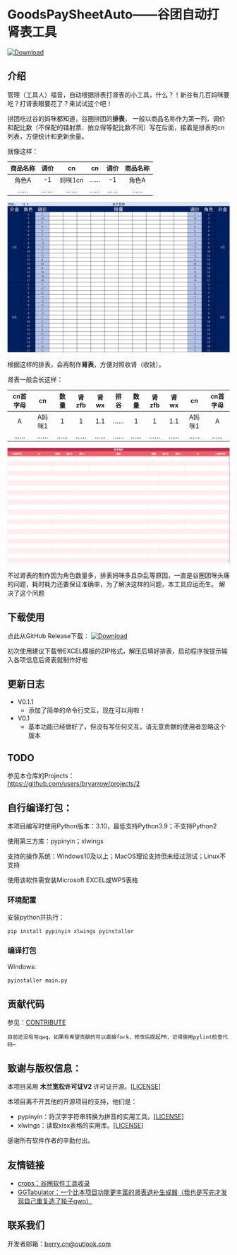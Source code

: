 # GoodsPaySheetAuto——谷团自动打肾表工具

[![Download](https://img.shields.io/github/v/release/bryarrow/GoodsPaySheetAuto?label=Download)](https://github.com/bryarrow/GoodsPaySheetAuto/releases/latest)

## 介绍

管理（工具人）福音，自动根据排表打肾表的小工具，什么？！新谷有几百妈咪要吃？打肾表眼要花了？来试试这个吧！

拼团吃过谷的妈咪都知道，谷圈拼团的**排表**，
一般以商品名称作为第一列，调价和配比数（不保配的镭射票、拍立得等配比数不同）写在后面，接着是排表的cn列表，方便统计和更新余量。

就像这样： 

| 商品名称 | 调价 |  cn   | cn | 调价 | 商品名称 |
|:----:|:--:|:-----:|:--:|:--:|:----:|
| 角色A  | -1 | 妈咪1cn | …… | -1 | 角色A  |
|  ……  | …… |  ……   | …… | …… |  ……  |

![排表模板](./.github/ReadmeSrc/排表模板.png "本软件使用的排表模板截图")

根据这样的排表，会再制作**肾表**，方便对照收肾（收钱）。

肾表一般会长这样：

| cn首字母 |  cn  | 数量 | 肾zfb | 肾wx | 排谷 | 数量 | 肾zfb | 肾wx |  cn  | cn首字母 |
|:-----:|:----:|:--:|:----:|:---:|:--:|:--:|:----:|:---:|:----:|:-----:|
|   A   | A妈咪1 | 1  |  1   | 1.1 | …… | 1  |  1   | 1.1 | A妈咪1 |   A   |
|  ……   |  ……  | …… |  ……  | ……  | …… | …… |  ……  | ……  |  ……  |  ……   |

![肾表模板](./.github/ReadmeSrc/肾表模板.png "本软件使用的肾表模板截图")

不过肾表的制作因为角色数量多，排表妈咪多且杂乱等原因，一直是谷圈团咪头痛的问题，耗时耗力还要保证准确率，为了解决这样的问题，本工具应运而生。
解决了这个问题

## 下载使用

点此从GitHub Release下载：
[![Download](https://img.shields.io/github/v/release/bryarrow/GoodsPaySheetAuto?label=Download)](https://github.com/bryarrow/GoodsPaySheetAuto/releases/latest)

初次使用建议下载带EXCEL模板的ZIP格式，解压后填好排表，启动程序按提示输入各项信息后肾表就制作好啦

## 更新日志
- V0.1.1
  - 添加了简单的命令行交互，现在可以用啦！
- V0.1
  - 基本功能已经做好了，但没有写任何交互，请无意贡献的使用者忽略这个版本

## TODO

参见本仓库的Projects：  
https://github.com/users/bryarrow/projects/2

## 自行编译打包：

本项目编写时使用Python版本：3.10，最低支持Python3.9；不支持Python2

使用第三方库：pypinyin；xlwings

支持的操作系统：Windows10及以上；MacOS理论支持但未经过测试；Linux不支持

使用该软件需安装Microsoft EXCEL或WPS表格

### 环境配置

安装python并执行：

```bash
pip install pypinyin xlwings pyinstaller
```

### 编译打包

Windows:
```bash
pyinstaller main.py
```

## 贡献代码

参见：[CONTRIBUTE]()

`目前还没有写qwq，如果有希望贡献的可以直接fork，修改后提起PR，记得使用pylint检查代码~`

## 致谢与版权信息：

本项目采用 **木兰宽松许可证V2** 许可证开源。[[LICENSE]](https://github.com/bryarrow/GoodsPaySheetAuto/blob/master/LICENSE)

本项目离不开其他的开源项目的支持，他们是：

- pypinyin：将汉字字符串转换为拼音的实用工具。[[LICENSE]](https://github.com/mozillazg/python-pinyin/blob/master/LICENSE.txt)
- xlwings：读取xlsx表格的实用库。[[LICENSE]](https://github.com/xlwings/xlwings/blob/main/LICENSE.txt)

感谢所有软件作者的辛勤付出。

## 友情链接

- [crops：谷圈软件工具收录](https://github.com/bryarrow/crops)
- [GGTabulator：一个比本项目功能更丰富的肾表退补生成器（我也是写完才发现自己重复造了轮子qwq）](https://github.com/Banny-D/GGTabulator)

## 联系我们

开发者邮箱：berry.cn@outlook.com
